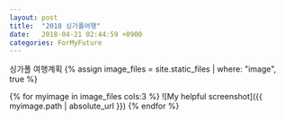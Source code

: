 ```yaml
---
layout: post
title:  "2018 싱가폴여행"
date:   2018-04-21 02:44:59 +0900
categories: ForMyFuture
---
```


싱가폴 여행계획
{% assign image_files = site.static_files | where: "image", true %}
<table>
{% for myimage in image_files cols:3 %}
  ![My helpful screenshot]({{ myimage.path | absolute_url }})
{% endfor %}
</table>
